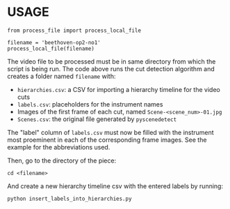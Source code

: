 # USAGE
```
from process_file import process_local_file

filename = 'beethoven-op2-no1'
process_local_file(filename)
```
The video file to be processed must be in same directory from which the script is being run. The code above runs the cut detection algorithm and creates a folder named `filename` with:
- `hierarchies.csv`: a CSV for importing a hierarchy timeline for the video cuts
- `labels.csv`: placeholders for the instrument names
- Images of the first frame of each cut, named `Scene-<scene_num>-01.jpg`
- `Scenes.csv`: the original file generated by `pyscenedetect`

The "label" column of `labels.csv` must now be filled with the instrument most proeminent in each of the corresponding frame images. See the example for the abbreviations used.

Then, go to the directory of the piece:
```
cd <filename>
```

And create a new hierarchy timeline csv with the entered labels by running:
```
python insert_labels_into_hierarchies.py

```
